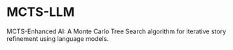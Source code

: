 # MCTS-LLM
MCTS-Enhanced AI: A Monte Carlo Tree Search algorithm for iterative story refinement using language models.
